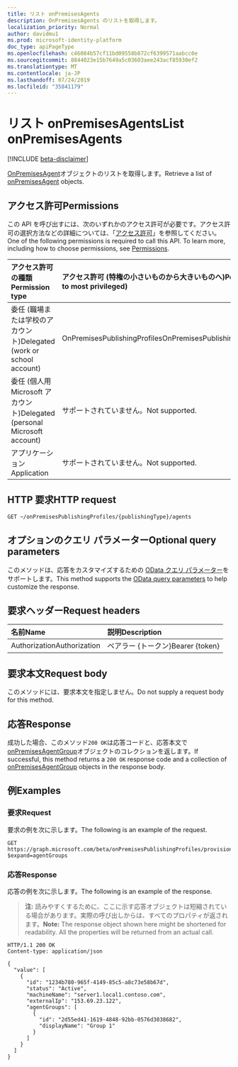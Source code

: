 ```yaml
---
title: リスト onPremisesAgents
description: OnPremisesAgents のリストを取得します。
localization_priority: Normal
author: davidmu1
ms.prod: microsoft-identity-platform
doc_type: apiPageType
ms.openlocfilehash: c46084b57cf11bd09558b872cf6399571aabcc0e
ms.sourcegitcommit: 8844023e15b7649a5c03603aee243acf85930ef2
ms.translationtype: MT
ms.contentlocale: ja-JP
ms.lasthandoff: 07/24/2019
ms.locfileid: "35841179"
---
```

# <a name="list-onpremisesagents"></a><span data-ttu-id="ce449-103">リスト onPremisesAgents</span><span class="sxs-lookup"><span data-stu-id="ce449-103">List onPremisesAgents</span></span>

[!INCLUDE [beta-disclaimer](../../includes/beta-disclaimer.md)]

<span data-ttu-id="ce449-104">[OnPremisesAgent](../resources/onpremisesagent.md)オブジェクトのリストを取得します。</span><span class="sxs-lookup"><span data-stu-id="ce449-104">Retrieve a list of [onPremisesAgent](../resources/onpremisesagent.md) objects.</span></span>

## <a name="permissions"></a><span data-ttu-id="ce449-105">アクセス許可</span><span class="sxs-lookup"><span data-stu-id="ce449-105">Permissions</span></span>

<span data-ttu-id="ce449-p101">この API を呼び出すには、次のいずれかのアクセス許可が必要です。アクセス許可の選択方法などの詳細については、「[アクセス許可](/graph/permissions-reference)」を参照してください。</span><span class="sxs-lookup"><span data-stu-id="ce449-p101">One of the following permissions is required to call this API. To learn more, including how to choose permissions, see [Permissions](/graph/permissions-reference).</span></span>

| <span data-ttu-id="ce449-108">アクセス許可の種類</span><span class="sxs-lookup"><span data-stu-id="ce449-108">Permission type</span></span>                        | <span data-ttu-id="ce449-109">アクセス許可 (特権の小さいものから大きいものへ)</span><span class="sxs-lookup"><span data-stu-id="ce449-109">Permissions (from least to most privileged)</span></span> |
|:--------------------------------------|:---------------------------------------------------------|
|<span data-ttu-id="ce449-110">委任 (職場または学校のアカウント)</span><span class="sxs-lookup"><span data-stu-id="ce449-110">Delegated (work or school account)</span></span>     | <span data-ttu-id="ce449-111">OnPremisesPublishingProfiles</span><span class="sxs-lookup"><span data-stu-id="ce449-111">OnPremisesPublishingProfiles.ReadWrite.All</span></span> |
| <span data-ttu-id="ce449-112">委任 (個人用 Microsoft アカウント)</span><span class="sxs-lookup"><span data-stu-id="ce449-112">Delegated (personal Microsoft account)</span></span> | <span data-ttu-id="ce449-113">サポートされていません。</span><span class="sxs-lookup"><span data-stu-id="ce449-113">Not supported.</span></span> |
| <span data-ttu-id="ce449-114">アプリケーション</span><span class="sxs-lookup"><span data-stu-id="ce449-114">Application</span></span>                            | <span data-ttu-id="ce449-115">サポートされていません。</span><span class="sxs-lookup"><span data-stu-id="ce449-115">Not supported.</span></span> |

## <a name="http-request"></a><span data-ttu-id="ce449-116">HTTP 要求</span><span class="sxs-lookup"><span data-stu-id="ce449-116">HTTP request</span></span>

<!-- { "blockType": "ignored" } -->

```http
GET ~/onPremisesPublishingProfiles/{publishingType}/agents
```

## <a name="optional-query-parameters"></a><span data-ttu-id="ce449-117">オプションのクエリ パラメーター</span><span class="sxs-lookup"><span data-stu-id="ce449-117">Optional query parameters</span></span>

<span data-ttu-id="ce449-118">このメソッドは、応答をカスタマイズするための [OData クエリ パラメーター](/graph/query-parameters)をサポートします。</span><span class="sxs-lookup"><span data-stu-id="ce449-118">This method supports the [OData query parameters](/graph/query-parameters) to help customize the response.</span></span>

## <a name="request-headers"></a><span data-ttu-id="ce449-119">要求ヘッダー</span><span class="sxs-lookup"><span data-stu-id="ce449-119">Request headers</span></span>

| <span data-ttu-id="ce449-120">名前</span><span class="sxs-lookup"><span data-stu-id="ce449-120">Name</span></span>      |<span data-ttu-id="ce449-121">説明</span><span class="sxs-lookup"><span data-stu-id="ce449-121">Description</span></span>|
|:----------|:----------|
| <span data-ttu-id="ce449-122">Authorization</span><span class="sxs-lookup"><span data-stu-id="ce449-122">Authorization</span></span> | <span data-ttu-id="ce449-123">ベアラー {トークン}</span><span class="sxs-lookup"><span data-stu-id="ce449-123">Bearer {token}</span></span> |

## <a name="request-body"></a><span data-ttu-id="ce449-124">要求本文</span><span class="sxs-lookup"><span data-stu-id="ce449-124">Request body</span></span>

<span data-ttu-id="ce449-125">このメソッドには、要求本文を指定しません。</span><span class="sxs-lookup"><span data-stu-id="ce449-125">Do not supply a request body for this method.</span></span>

## <a name="response"></a><span data-ttu-id="ce449-126">応答</span><span class="sxs-lookup"><span data-stu-id="ce449-126">Response</span></span>

<span data-ttu-id="ce449-127">成功した場合、このメソッド`200 OK`は応答コードと、応答本文で[onPremisesAgentGroup](../resources/onpremisesagentgroup.md)オブジェクトのコレクションを返します。</span><span class="sxs-lookup"><span data-stu-id="ce449-127">If successful, this method returns a `200 OK` response code and a collection of [onPremisesAgentGroup](../resources/onpremisesagentgroup.md) objects in the response body.</span></span>

## <a name="examples"></a><span data-ttu-id="ce449-128">例</span><span class="sxs-lookup"><span data-stu-id="ce449-128">Examples</span></span>

### <a name="request"></a><span data-ttu-id="ce449-129">要求</span><span class="sxs-lookup"><span data-stu-id="ce449-129">Request</span></span>

<span data-ttu-id="ce449-130">要求の例を次に示します。</span><span class="sxs-lookup"><span data-stu-id="ce449-130">The following is an example of the request.</span></span>
<!-- {
  "blockType": "request",
  "name": "get_agents"
}-->

```http
GET https://graph.microsoft.com/beta/onPremisesPublishingProfiles/provisioning/agents?$expand=agentGroups
```

### <a name="response"></a><span data-ttu-id="ce449-131">応答</span><span class="sxs-lookup"><span data-stu-id="ce449-131">Response</span></span>

<span data-ttu-id="ce449-132">応答の例を次に示します。</span><span class="sxs-lookup"><span data-stu-id="ce449-132">The following is an example of the response.</span></span>

> <span data-ttu-id="ce449-p102">**注:** 読みやすくするために、ここに示す応答オブジェクトは短縮されている場合があります。実際の呼び出しからは、すべてのプロパティが返されます。</span><span class="sxs-lookup"><span data-stu-id="ce449-p102">**Note:** The response object shown here might be shortened for readability. All the properties will be returned from an actual call.</span></span>

<!-- {
  "blockType": "response",
  "truncated": true,
  "@odata.type": "microsoft.graph.onPremisesAgent",
  "isCollection": true
} -->

```http
HTTP/1.1 200 OK
Content-type: application/json

{
  "value": [
    {
      "id": "1234b780-965f-4149-85c5-a8c73e58b67d",
      "status": "Active",
      "machineName": "server1.local1.contoso.com",
      "externalIp": "153.69.23.122",
      "agentGroups": [
        {
          "id": "2d55ed41-1619-4848-92bb-0576d3038682",
          "displayName": "Group 1"
        }
      ]
    }
  ]
}
```

<!-- uuid: 16cd6b66-4b1a-43a1-adaf-3a886856ed98
2019-02-04 14:57:30 UTC -->
<!-- {
  "type": "#page.annotation",
  "description": "List agentGroups",
  "keywords": "",
  "section": "documentation",
  "tocPath": ""
}-->
